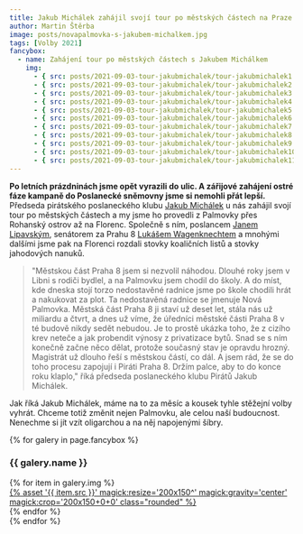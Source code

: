 ```yaml
---
title: Jakub Michálek zahájil svojí tour po městských částech na Praze 8
author: Martin Štěrba
image: posts/novapalmovka-s-jakubem-michalkem.jpg
tags: [Volby 2021]
fancybox:
  - name: Zahájení tour po městských částech s Jakubem Michálkem
    img:
      - { src: posts/2021-09-03-tour-jakubmichalek/tour-jakubmichalek1.jpg, title: Zahájení tour po městských částech s Jakubem Michálkem 1 }
      - { src: posts/2021-09-03-tour-jakubmichalek/tour-jakubmichalek2.jpg, title: Zahájení tour po městských částech s Jakubem Michálkem 2 }
      - { src: posts/2021-09-03-tour-jakubmichalek/tour-jakubmichalek3.jpg, title: Zahájení tour po městských částech s Jakubem Michálkem 3 }
      - { src: posts/2021-09-03-tour-jakubmichalek/tour-jakubmichalek4.jpg, title: Zahájení tour po městských částech s Jakubem Michálkem 4 }
      - { src: posts/2021-09-03-tour-jakubmichalek/tour-jakubmichalek5.jpg, title: Zahájení tour po městských částech s Jakubem Michálkem 5 }
      - { src: posts/2021-09-03-tour-jakubmichalek/tour-jakubmichalek6.jpg, title: Zahájení tour po městských částech s Jakubem Michálkem 6 }
      - { src: posts/2021-09-03-tour-jakubmichalek/tour-jakubmichalek7.jpg, title: Zahájení tour po městských částech s Jakubem Michálkem 7 }
      - { src: posts/2021-09-03-tour-jakubmichalek/tour-jakubmichalek8.jpg, title: Zahájení tour po městských částech s Jakubem Michálkem 8 }
      - { src: posts/2021-09-03-tour-jakubmichalek/tour-jakubmichalek9.jpg, title: Zahájení tour po městských částech s Jakubem Michálkem 9 }
      - { src: posts/2021-09-03-tour-jakubmichalek/tour-jakubmichalek10.jpg, title: Zahájení tour po městských částech s Jakubem Michálkem 10 }
      - { src: posts/2021-09-03-tour-jakubmichalek/tour-jakubmichalek11.jpg, title: Zahájení tour po městských částech s Jakubem Michálkem 11 }
---
```


**Po letních prázdninách jsme opět vyrazili do ulic. A zářijové zahájení ostré fáze kampaně do Poslanecké sněmovny jsme si nemohli přát lepší.** Předseda pirátského poslaneckého klubu [Jakub Michálek](https://www.pirati.cz/lide/jakub-michalek/) u nás zahájil svojí tour po městských částech a my jsme ho provedli z Palmovky přes Rohanský ostrov až na Florenc. Společně s ním, poslancem [Janem Lipavským](https://www.pirati.cz/lide/jan-lipavsky/), senátorem za Prahu 8 [Lukášem Wagenknechtem](https://praha8.pirati.cz/lide/lukas-wagenknecht.html) a mnohými dalšími jsme pak na Florenci rozdali stovky koaličních listů a stovky jahodových nanuků.

>"Městskou část Praha 8 jsem si nezvolil náhodou. Dlouhé roky jsem v Libni s rodiči bydlel, a na Palmovku jsem chodil do školy. A do míst, kde dneska stojí torzo nedostavěné radnice jsme po škole chodili hrát a nakukovat za plot. Ta nedostavěná radnice se jmenuje Nová Palmovka. Městská část Praha 8 ji staví už deset let, stála nás už miliardu a čtvrt, a dnes už víme, že úředníci městské části Praha 8 v té budově nikdy sedět nebudou. Je to prostě ukázka toho, že z cizího krev neteče a jak probendit výnosy z privatizace bytů. Snad se s ním konečně začne něco dělat, protože současný stav je opravdu hrozný. Magistrát už dlouho řeší s městskou částí, co dál. A jsem rád, že se do toho procesu zapojují i Piráti Praha 8. Držím palce, aby to do konce roku klaplo," říká předseda poslaneckého klubu Pirátů Jakub Michálek.

Jak říká Jakub Michálek, máme na to za měsíc a kousek tyhle stěžejní volby vyhrát. Chceme totiž změnit nejen Palmovku, ale celou naší budoucnost. Nenechme si jít vzít oligarchou a na něj napojenými šíbry.

{% for galery in page.fancybox %}
<div class="mt-4">
  <h3>{{ galery.name }}</h3>
  <div class="grid grid-cols-4 gap-4">
  {% for item in galery.img %}
    <div class="">
      <a data-fancybox="gallery" href="{% asset '{{ item.src }}' @path %}" data-caption="{{ item.title }}">{% asset '{{ item.src }}' magick:resize='200x150^' magick:gravity='center' magick:crop='200x150+0+0' class="rounded" %}</a>
    </div>
  {% endfor %}
  </div>
</div>
{% endfor %}
